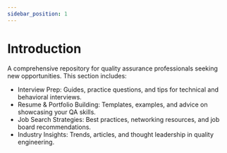 ```yaml
---
sidebar_position: 1
---
```


# Introduction

A comprehensive repository for quality assurance professionals seeking new opportunities. This section includes:

- Interview Prep: Guides, practice questions, and tips for technical and behavioral interviews.
- Resume & Portfolio Building: Templates, examples, and advice on showcasing your QA skills.
- Job Search Strategies: Best practices, networking resources, and job board recommendations.
- Industry Insights: Trends, articles, and thought leadership in quality engineering.
